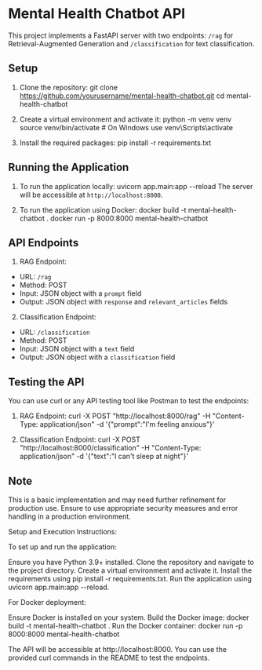 # Mental Health Chatbot API

This project implements a FastAPI server with two endpoints: `/rag` for Retrieval-Augmented Generation and `/classification` for text classification.

## Setup

1. Clone the repository:
    git clone https://github.com/yourusername/mental-health-chatbot.git
    cd mental-health-chatbot

2. Create a virtual environment and activate it:
    python -m venv venv
    source venv/bin/activate  # On Windows use venv\Scripts\activate

3. Install the required packages:
    pip install -r requirements.txt


## Running the Application

1. To run the application locally:
    uvicorn app.main:app --reload
    The server will be accessible at `http://localhost:8000`.

2. To run the application using Docker:
    docker build -t mental-health-chatbot .
    docker run -p 8000:8000 mental-health-chatbot
    
## API Endpoints

1. RAG Endpoint:
- URL: `/rag`
- Method: POST
- Input: JSON object with a `prompt` field
- Output: JSON object with `response` and `relevant_articles` fields

2. Classification Endpoint:
- URL: `/classification`
- Method: POST
- Input: JSON object with a `text` field
- Output: JSON object with a `classification` field

## Testing the API

You can use curl or any API testing tool like Postman to test the endpoints:

1. RAG Endpoint:
    curl -X POST "http://localhost:8000/rag" -H "Content-Type: application/json" -d '{"prompt":"I'm feeling anxious"}'

2. Classification Endpoint:
    curl -X POST "http://localhost:8000/classification" -H "Content-Type: application/json" -d '{"text":"I can't sleep at night"}'

## Note

This is a basic implementation and may need further refinement for production use. Ensure to use appropriate security measures and error handling in a production environment.

Setup and Execution Instructions:

To set up and run the application:

Ensure you have Python 3.9+ installed.
Clone the repository and navigate to the project directory.
Create a virtual environment and activate it.
Install the requirements using pip install -r requirements.txt.
Run the application using uvicorn app.main:app --reload.

For Docker deployment:

Ensure Docker is installed on your system.
Build the Docker image: docker build -t mental-health-chatbot .
Run the Docker container: docker run -p 8000:8000 mental-health-chatbot

The API will be accessible at http://localhost:8000. You can use the provided curl commands in the README to test the endpoints.